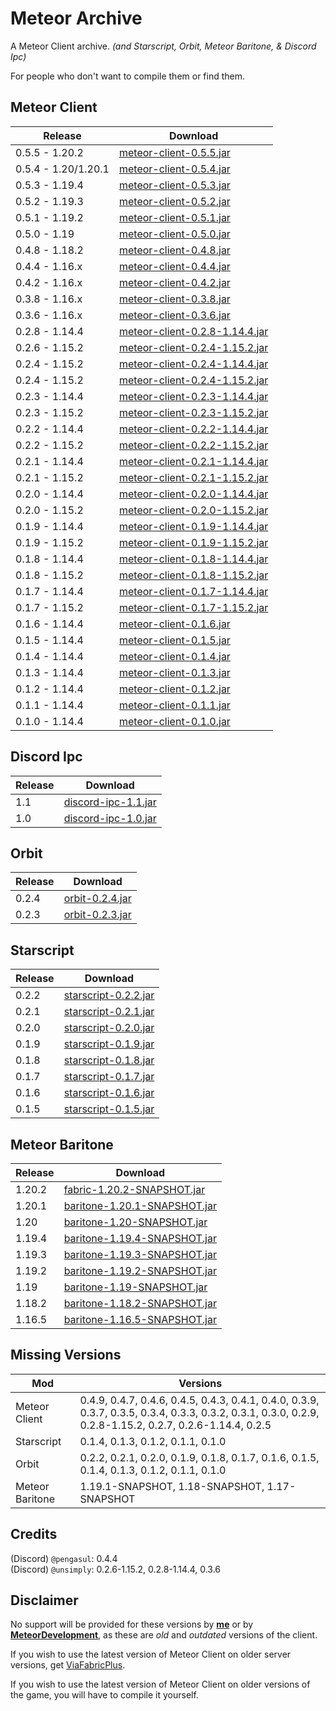 # Meteor Archive

A Meteor Client archive. *(and Starscript, Orbit, Meteor Baritone, & Discord Ipc)*

For people who don't want to compile them or find them.

## Meteor Client

|Release            |Download                                                                                                                             |
|-------------------|-------------------------------------------------------------------------------------------------------------------------------------|
|0.5.5 - 1.20.2     |[meteor-client-0.5.5.jar](https://github.com/ManInMyVan/meteor-archive/releases/download/0.5.5/meteor-client-0.5.5.jar)              |
|0.5.4 - 1.20/1.20.1|[meteor-client-0.5.4.jar](https://github.com/ManInMyVan/meteor-archive/releases/download/0.5.4/meteor-client-0.5.4.jar)              |
|0.5.3 - 1.19.4     |[meteor-client-0.5.3.jar](https://github.com/ManInMyVan/meteor-archive/releases/download/0.5.3/meteor-client-0.5.3.jar)              |
|0.5.2 - 1.19.3     |[meteor-client-0.5.2.jar](https://github.com/ManInMyVan/meteor-archive/releases/download/0.5.2/meteor-client-0.5.2.jar)              |
|0.5.1 - 1.19.2     |[meteor-client-0.5.1.jar](https://github.com/ManInMyVan/meteor-archive/releases/download/0.5.1/meteor-client-0.5.1.jar)              |
|0.5.0 - 1.19       |[meteor-client-0.5.0.jar](https://github.com/ManInMyVan/meteor-archive/releases/download/0.5.0/meteor-client-0.5.0.jar)              |
|0.4.8 - 1.18.2     |[meteor-client-0.4.8.jar](https://github.com/ManInMyVan/meteor-archive/releases/download/0.4.8/meteor-client-0.4.8.jar)              |
|0.4.4 - 1.16.x     |[meteor-client-0.4.4.jar](https://github.com/ManInMyVan/meteor-archive/releases/download/0.4.4/meteor-client-0.4.4.jar)              |
|0.4.2 - 1.16.x     |[meteor-client-0.4.2.jar](https://github.com/ManInMyVan/meteor-archive/releases/download/0.4.2/meteor-client-0.4.2.jar)              |
|0.3.8 - 1.16.x     |[meteor-client-0.3.8.jar](https://github.com/ManInMyVan/meteor-archive/releases/download/0.3.8/meteor-client-0.3.8.jar)              |
|0.3.6 - 1.16.x     |[meteor-client-0.3.6.jar](https://github.com/ManInMyVan/meteor-archive/releases/download/0.3.6/meteor-client-0.3.6.jar)              |
|0.2.8 - 1.14.4     |[meteor-client-0.2.8-1.14.4.jar](https://github.com/ManInMyVan/meteor-archive/releases/download/0.2.8/meteor-client-0.2.8-1.14.4.jar)|
|0.2.6 - 1.15.2     |[meteor-client-0.2.4-1.15.2.jar](https://github.com/ManInMyVan/meteor-archive/releases/download/0.2.4/meteor-client-0.2.4-1.15.2.jar)|
|0.2.4 - 1.15.2     |[meteor-client-0.2.4-1.14.4.jar](https://github.com/ManInMyVan/meteor-archive/releases/download/0.2.4/meteor-client-0.2.4-1.14.4.jar)|
|0.2.4 - 1.15.2     |[meteor-client-0.2.4-1.15.2.jar](https://github.com/ManInMyVan/meteor-archive/releases/download/0.2.4/meteor-client-0.2.4-1.15.2.jar)|
|0.2.3 - 1.14.4     |[meteor-client-0.2.3-1.14.4.jar](https://github.com/ManInMyVan/meteor-archive/releases/download/0.2.3/meteor-client-0.2.3-1.14.4.jar)|
|0.2.3 - 1.15.2     |[meteor-client-0.2.3-1.15.2.jar](https://github.com/ManInMyVan/meteor-archive/releases/download/0.2.3/meteor-client-0.2.3-1.15.2.jar)|
|0.2.2 - 1.14.4     |[meteor-client-0.2.2-1.14.4.jar](https://github.com/ManInMyVan/meteor-archive/releases/download/0.2.2/meteor-client-0.2.2-1.14.4.jar)|
|0.2.2 - 1.15.2     |[meteor-client-0.2.2-1.15.2.jar](https://github.com/ManInMyVan/meteor-archive/releases/download/0.2.2/meteor-client-0.2.2-1.15.2.jar)|
|0.2.1 - 1.14.4     |[meteor-client-0.2.1-1.14.4.jar](https://github.com/ManInMyVan/meteor-archive/releases/download/0.2.1/meteor-client-0.2.1-1.14.4.jar)|
|0.2.1 - 1.15.2     |[meteor-client-0.2.1-1.15.2.jar](https://github.com/ManInMyVan/meteor-archive/releases/download/0.2.1/meteor-client-0.2.1-1.15.2.jar)|
|0.2.0 - 1.14.4     |[meteor-client-0.2.0-1.14.4.jar](https://github.com/ManInMyVan/meteor-archive/releases/download/0.2.0/meteor-client-0.2.0-1.14.4.jar)|
|0.2.0 - 1.15.2     |[meteor-client-0.2.0-1.15.2.jar](https://github.com/ManInMyVan/meteor-archive/releases/download/0.2.0/meteor-client-0.2.0-1.15.2.jar)|
|0.1.9 - 1.14.4     |[meteor-client-0.1.9-1.14.4.jar](https://github.com/ManInMyVan/meteor-archive/releases/download/0.1.9/meteor-client-0.1.9-1.14.4.jar)|
|0.1.9 - 1.15.2     |[meteor-client-0.1.9-1.15.2.jar](https://github.com/ManInMyVan/meteor-archive/releases/download/0.1.9/meteor-client-0.1.9-1.15.2.jar)|
|0.1.8 - 1.14.4     |[meteor-client-0.1.8-1.14.4.jar](https://github.com/ManInMyVan/meteor-archive/releases/download/0.1.8/meteor-client-0.1.8-1.14.4.jar)|
|0.1.8 - 1.15.2     |[meteor-client-0.1.8-1.15.2.jar](https://github.com/ManInMyVan/meteor-archive/releases/download/0.1.8/meteor-client-0.1.8-1.15.2.jar)|
|0.1.7 - 1.14.4     |[meteor-client-0.1.7-1.14.4.jar](https://github.com/ManInMyVan/meteor-archive/releases/download/0.1.7/meteor-client-0.1.7-1.14.4.jar)|
|0.1.7 - 1.15.2     |[meteor-client-0.1.7-1.15.2.jar](https://github.com/ManInMyVan/meteor-archive/releases/download/0.1.7/meteor-client-0.1.7-1.15.2.jar)|
|0.1.6 - 1.14.4     |[meteor-client-0.1.6.jar](https://github.com/ManInMyVan/meteor-archive/releases/download/0.1.6/meteor-client-0.1.6.jar)              |
|0.1.5 - 1.14.4     |[meteor-client-0.1.5.jar](https://github.com/ManInMyVan/meteor-archive/releases/download/0.1.5/meteor-client-0.1.5.jar)              |
|0.1.4 - 1.14.4     |[meteor-client-0.1.4.jar](https://github.com/ManInMyVan/meteor-archive/releases/download/0.1.4/meteor-client-0.1.4.jar)              |
|0.1.3 - 1.14.4     |[meteor-client-0.1.3.jar](https://github.com/ManInMyVan/meteor-archive/releases/download/0.1.3/meteor-client-0.1.3.jar)              |
|0.1.2 - 1.14.4     |[meteor-client-0.1.2.jar](https://github.com/ManInMyVan/meteor-archive/releases/download/0.1.2/meteor-client-0.1.2.jar)              |
|0.1.1 - 1.14.4     |[meteor-client-0.1.1.jar](https://github.com/ManInMyVan/meteor-archive/releases/download/0.1.1/meteor-client-0.1.1.jar)              |
|0.1.0 - 1.14.4     |[meteor-client-0.1.0.jar](https://github.com/ManInMyVan/meteor-archive/releases/download/0.1.0/meteor-client-0.1.0.jar)              |

## Discord Ipc

|Release|Download                                                                                                                 |
|-------|-------------------------------------------------------------------------------------------------------------------------|
|1.1    |[discord-ipc-1.1.jar](https://github.com/ManInMyVan/meteor-archive/releases/download/Discord-Ipc-1.1/discord-ipc-1.1.jar)|
|1.0    |[discord-ipc-1.0.jar](https://github.com/ManInMyVan/meteor-archive/releases/download/Discord-Ipc-1.0/discord-ipc-1.0.jar)|

## Orbit

|Release|Download                                                                                                     |
|-------|-------------------------------------------------------------------------------------------------------------|
|0.2.4  |[orbit-0.2.4.jar](https://github.com/ManInMyVan/meteor-archive/releases/download/Orbit-0.2.4/orbit-0.2.4.jar)|
|0.2.3  |[orbit-0.2.3.jar](https://github.com/ManInMyVan/meteor-archive/releases/download/Orbit-0.2.3/orbit-0.2.3.jar)|

## Starscript

|Release|Download                                                                                                                    |
|-------|----------------------------------------------------------------------------------------------------------------------------|
|0.2.2  |[starscript-0.2.2.jar](https://github.com/ManInMyVan/meteor-archive/releases/download/Starscript-0.2.2/starscript-0.2.2.jar)|
|0.2.1  |[starscript-0.2.1.jar](https://github.com/ManInMyVan/meteor-archive/releases/download/Starscript-0.2.1/starscript-0.2.1.jar)|
|0.2.0  |[starscript-0.2.0.jar](https://github.com/ManInMyVan/meteor-archive/releases/download/Starscript-0.2.0/starscript-0.2.0.jar)|
|0.1.9  |[starscript-0.1.9.jar](https://github.com/ManInMyVan/meteor-archive/releases/download/Starscript-0.1.9/starscript-0.1.9.jar)|
|0.1.8  |[starscript-0.1.8.jar](https://github.com/ManInMyVan/meteor-archive/releases/download/Starscript-0.1.8/starscript-0.1.8.jar)|
|0.1.7  |[starscript-0.1.7.jar](https://github.com/ManInMyVan/meteor-archive/releases/download/Starscript-0.1.7/starscript-0.1.7.jar)|
|0.1.6  |[starscript-0.1.6.jar](https://github.com/ManInMyVan/meteor-archive/releases/download/Starscript-0.1.6/starscript-0.1.6.jar)|
|0.1.5  |[starscript-0.1.5.jar](https://github.com/ManInMyVan/meteor-archive/releases/download/Starscript-0.1.5/starscript-0.1.5.jar)|

## Meteor Baritone

|Release|Download                                                                                                                                            |
|-------|----------------------------------------------------------------------------------------------------------------------------------------------------|
|1.20.2 |[fabric-1.20.2-SNAPSHOT.jar](https://github.com/ManInMyVan/meteor-archive/releases/download/Baritone-1.20.2-SNAPSHOT/fabric-1.20.2-SNAPSHOT.jar)    |
|1.20.1 |[baritone-1.20.1-SNAPSHOT.jar](https://github.com/ManInMyVan/meteor-archive/releases/download/Baritone-1.20.1-SNAPSHOT/baritone-1.20.1-SNAPSHOT.jar)|
|1.20   |[baritone-1.20-SNAPSHOT.jar](https://github.com/ManInMyVan/meteor-archive/releases/download/Baritone-1.20-SNAPSHOT/baritone-1.20-SNAPSHOT.jar)      |
|1.19.4 |[baritone-1.19.4-SNAPSHOT.jar](https://github.com/ManInMyVan/meteor-archive/releases/download/Baritone-1.19.4-SNAPSHOT/baritone-1.19.4-SNAPSHOT.jar)|
|1.19.3 |[baritone-1.19.3-SNAPSHOT.jar](https://github.com/ManInMyVan/meteor-archive/releases/download/Baritone-1.20.1-SNAPSHOT/baritone-1.19.3-SNAPSHOT.jar)|
|1.19.2 |[baritone-1.19.2-SNAPSHOT.jar](https://github.com/ManInMyVan/meteor-archive/releases/download/Baritone-1.20.1-SNAPSHOT/baritone-1.19.2-SNAPSHOT.jar)|
|1.19   |[baritone-1.19-SNAPSHOT.jar](https://github.com/ManInMyVan/meteor-archive/releases/download/Baritone-1.20.1-SNAPSHOT/baritone-1.19-SNAPSHOT.jar)    |
|1.18.2 |[baritone-1.18.2-SNAPSHOT.jar](https://github.com/ManInMyVan/meteor-archive/releases/download/Baritone-1.20.1-SNAPSHOT/baritone-1.18.2-SNAPSHOT.jar)|
|1.16.5 |[baritone-1.16.5-SNAPSHOT.jar](https://github.com/ManInMyVan/meteor-archive/releases/download/Baritone-1.20.1-SNAPSHOT/baritone-1.16.5-SNAPSHOT.jar)|

## Missing Versions

|Mod            |Versions                                                                                                                                                |
|---------------|--------------------------------------------------------------------------------------------------------------------------------------------------------|
|Meteor Client  |0.4.9, 0.4.7, 0.4.6, 0.4.5, 0.4.3, 0.4.1, 0.4.0, 0.3.9, 0.3.7, 0.3.5, 0.3.4, 0.3.3, 0.3.2, 0.3.1, 0.3.0, 0.2.9, 0.2.8-1.15.2, 0.2.7, 0.2.6-1.14.4, 0.2.5|
|Starscript     |0.1.4, 0.1.3, 0.1.2, 0.1.1, 0.1.0                                                                                                                       |
|Orbit          |0.2.2, 0.2.1, 0.2.0, 0.1.9, 0.1.8, 0.1.7, 0.1.6, 0.1.5, 0.1.4, 0.1.3, 0.1.2, 0.1.1, 0.1.0                                                               |
|Meteor Baritone|1.19.1-SNAPSHOT, 1.18-SNAPSHOT, 1.17-SNAPSHOT                                                                                                           |

## Credits

(Discord) `@pengasul`: 0.4.4\
(Discord) `@unsimply`: 0.2.6-1.15.2, 0.2.8-1.14.4, 0.3.6

## Disclaimer

No support will be provided for these versions by **[me](https://github.com/ManInMyVan)** or by **[MeteorDevelopment](https://github.com/MeteorDevelopment)**, as these are *old* and *outdated* versions of the client.

If you wish to use the latest version of Meteor Client on older server versions, get [ViaFabricPlus](https://modrinth.com/mod/viafabricplus).

If you wish to use the latest version of Meteor Client on older versions of the game, you will have to compile it yourself.
